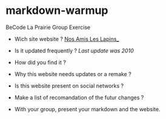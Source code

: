 # markdown-warmup
BeCode La Prairie Group Exercise


 - Wich site website ?
 [Nos Amis Les Lapins_](http://nosamisleslapin.e-monsite.com/)


 - Is it updated frequently ?
 _Last update was 2010_

 - How did you find it ?
 

 - Why this website needs updates or a remake ?
 

 - Is this website present on social networks ?
 

 - Make a list of recomandation of the futur changes ?
 

 - With your group, present your markdown and the website.

